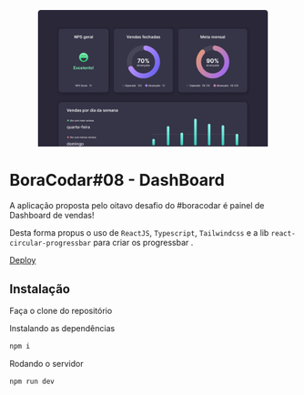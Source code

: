 <p align="center">
    <img alt="Projeto" src="./public/CapaGit.png" width="80%">
</p>


# BoraCodar#08 - DashBoard
A aplicação proposta pelo oitavo desafio do #boracodar é painel de Dashboard de vendas! <br>

Desta forma propus o uso de `ReactJS`, `Typescript`, `Tailwindcss` e a lib `react-circular-progressbar` para criar os progressbar .

[Deploy](https://rs-boracodar-dashboard.vercel.app/)

## Instalação
Faça o clone do repositório

Instalando as dependências
```bash
npm i
```

Rodando o servidor
```bash
npm run dev
```